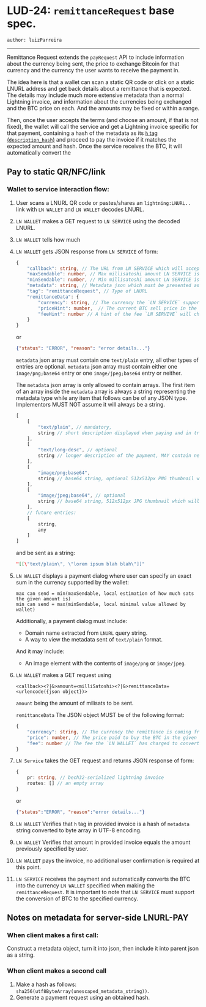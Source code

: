 LUD-24: `remittanceRequest` base spec.
===============================

`author: luizParreira`

---

Remittance Request extends the `payRequest` API to include information about the currency being sent, the price to exchange Bitcoin for that currency and the currency the user wants to receive the payment in.

The idea here is that a wallet can scan a static QR code or click on a static LNURL address and get back details about a remittance that is expected. The details may include much more extensive metadata than a normal Lightning invoice, and information about the currencies being exchanged and the BTC price on each. And the amounts may be fixed or within a range.

Then, once the user accepts the terms (and choose an amount, if that is not fixed), the wallet will call the service and get a Lightning invoice specific for that payment, containing a hash of the metadata as its [`h` tag (`description_hash`)](https://github.com/lightningnetwork/lightning-rfc/blob/master/11-payment-encoding.md#requirements-3) and proceed to pay the invoice if it matches the expected amount and hash. Once the service receives the BTC, it will automatically convert the

## Pay to static QR/NFC/link

### Wallet to service interaction flow:

1. User scans a LNURL QR code or pastes/shares an `lightning:LNURL..` link with `LN WALLET` and `LN WALLET` decodes LNURL.
2. `LN WALLET` makes a GET request to `LN SERVICE` using the decoded LNURL.
3. `LN WALLET` tells how much
3. `LN WALLET` gets JSON response from `LN SERVICE` of form:

    ```Typescript
    {
        "callback": string, // The URL from LN SERVICE which will accept the pay request parameters
        "maxSendable": number, // Max millisatoshi amount LN SERVICE is willing to receive
        "minSendable": number, // Min millisatoshi amount LN SERVICE is willing to receive, can not be less than 1 or more than `maxSendable`
        "metadata": string, // Metadata json which must be presented as raw string here, this is required to pass signature verification at a later step
        "tag": "remittanceRequest", // Type of LNURL
        "remittanceData": {
            "currency": string, // The currency the `LN SERVICE` supports
            "priceHint": number,  // The current BTC sell price in the given currency
            "feeHint": number // A hint of the fee `LN SERVIVE` will charge when receiving the Bitcoin and converting to currency. Number must be a percentage between 0 and 1.
        }
    }
    ```
    or

    ```JSON
    {"status": "ERROR", "reason": "error details..."}
    ```

    `metadata` json array must contain one `text/plain` entry, all other types of entries are optional.
    `metadata` json array must contain either one `image/png;base64` entry or one `image/jpeg;base64` entry or neither.

    The `metadata` json array is only allowed to contain arrays. The first item of an array inside the `metadata` array is always a string representing the metadata type while any item that follows can be of any JSON type. Implementors MUST NOT assume it will always be a string.

    ```Typescript
    [
        [
            "text/plain", // mandatory,
            string // short description displayed when paying and in transaction log
        ],
        [
            "text/long-desc", // optional
            string // longer description of the payment, MAY contain newlines
        ],
        [
            "image/png;base64",
            string // base64 string, optional 512x512px PNG thumbnail which will represent this lnurl in a list or grid. Up to 136536 characters (100Kb of image data in base-64 encoding)
        ],
        [
            "image/jpeg;base64", // optional
            string // base64 string, 512x512px JPG thumbnail which will represent this lnurl in a list or grid. Up to 136536 characters (100Kb of image data in base-64 encoding)
        ],
        // future entries:
        [
            string,
            any
        ]
    ]
    ```

    and be sent as a string:

    ```JSON
    "[[\"text/plain\", \"lorem ipsum blah blah\"]]"
    ```

3. `LN WALLET` displays a payment dialog where user can specify an exact sum in the currency supported by the wallet:

	```
	max can send = min(maxSendable, local estimation of how much sats the given amount is)
	min can send = max(minSendable, local minimal value allowed by wallet)
	```
	Additionally, a payment dialog must include:
	- Domain name extracted from `LNURL` query string.
	- A way to view the metadata sent of `text/plain` format.

    And it may include:
    - An image element with the contents of `image/png` or `image/jpeg`.

4. `LN WALLET` makes a GET request using

	```
	<callback><?|&>amount=<milliSatoshi><?|&>remittanceData=<urlencode({json object})>
	```

    `amount` being the amount of milisats to be sent.

    `remittanceData` The JSON object MUST be of the following format:

    ```Typescript
    {
        "currency": string, // The currency the remittance is coming from. Ex. USD, EUR
        "price": number, // The price paid to buy the BTC in the given currency
        "fee": number // The fee the `LN WALLET` has charged to convert BTC to Currency. Number must be a percentage between 0 and 1.
    }
    ```

5. `LN Service` takes the GET request and returns JSON response of form:

	```Typescript
	{
	    pr: string, // bech32-serialized lightning invoice
        routes: [] // an empty array
	}
	```

	or

	```JSON
	{"status":"ERROR", "reason":"error details..."}
	```

6. `LN WALLET` Verifies that `h` tag in provided invoice is a hash of `metadata` string converted to byte array in UTF-8 encoding.
7. `LN WALLET` Verifies that amount in provided invoice equals the amount previously specified by user.
10. `LN WALLET` pays the invoice, no additional user confirmation is required at this point.
11. `LN SERVICE` receives the payment and automatically converts the BTC into the currency `LN WALLET` specified when making the `remittanceRequest`. It is important to note that `LN SERVICE` must support the conversion of BTC to the specified currency.

## Notes on metadata for server-side LNURL-PAY

### When client makes a first call:

Construct a metadata object, turn it into json, then include it into parent json as a string.

### When client makes a second call

1. Make a hash as follows: `sha256(utf8ByteArray(unescaped_metadata_string))`.
2. Generate a payment request using an obtained hash.

